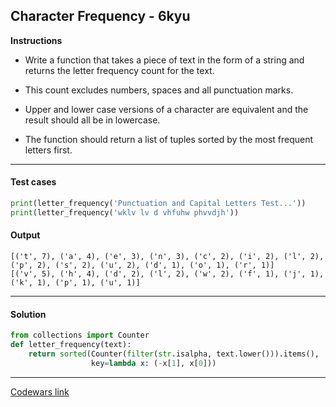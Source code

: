## Character Frequency - 6kyu

**Instructions**

- Write a function that takes a piece of text in the form of a string and returns the letter frequency count for the text.

- This count excludes numbers, spaces and all punctuation marks.

- Upper and lower case versions of a character are equivalent and the result should all be in lowercase.

- The function should return a list of tuples sorted by the most frequent letters first.


---

#### Test cases

```python
print(letter_frequency('Punctuation and Capital Letters Test...'))
print(letter_frequency('wklv lv d vhfuhw phvvdjh'))
```

#### Output
```
[('t', 7), ('a', 4), ('e', 3), ('n', 3), ('c', 2), ('i', 2), ('l', 2), ('p', 2), ('s', 2), ('u', 2), ('d', 1), ('o', 1), ('r', 1)]
[('v', 5), ('h', 4), ('d', 2), ('l', 2), ('w', 2), ('f', 1), ('j', 1), ('k', 1), ('p', 1), ('u', 1)]
```

---

#### Solution

```python
from collections import Counter
def letter_frequency(text):
    return sorted(Counter(filter(str.isalpha, text.lower())).items(),
                  key=lambda x: (-x[1], x[0]))
```

---


[Codewars link](https://www.codewars.com/kata/53e895e28f9e66a56900011a)
